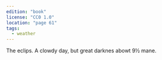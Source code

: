 ```yaml
---
edition: "book"
license: "CC0 1.0"
location: "page 61"
tags:
  - weather
---
```

The eclips. A clowdy day,
but great darknes abowt 9½ mane.

